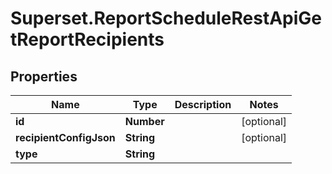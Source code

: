 # Superset.ReportScheduleRestApiGetReportRecipients

## Properties
Name | Type | Description | Notes
------------ | ------------- | ------------- | -------------
**id** | **Number** |  | [optional] 
**recipientConfigJson** | **String** |  | [optional] 
**type** | **String** |  | 
